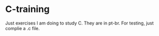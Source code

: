 # C-training
Just exercises I am doing to study C. 
They are in pt-br.
For testing, just complie a .c file.
